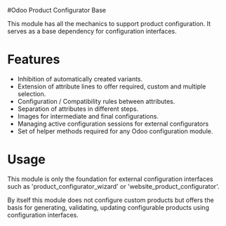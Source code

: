 #Odoo Product Configurator Base

This module has all the mechanics to support product configuration. It serves as a base
dependency for configuration interfaces.

# Features

- Inhibition of automatically created variants.
- Extension of attribute lines to offer required, custom and multiple selection.
- Configuration / Compatibility rules between attributes.
- Separation of attributes in different steps.
- Images for intermediate and final configurations.
- Managing active configuration sessions for external configurators
- Set of helper methods required for any Odoo configuration module.

# Usage

This module is only the foundation for external configuration interfaces such as
'product_configurator_wizard' or 'website_product_configurator'.

By itself this module does not configure custom products but offers the basis for
generating, validating, updating configurable products using configuration interfaces.
